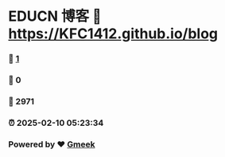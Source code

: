 # EDUCN 博客 :link: https://KFC1412.github.io/blog 
### :page_facing_up: [1](https://KFC1412.github.io/blog/tag.html) 
### :speech_balloon: 0 
### :hibiscus: 2971 
### :alarm_clock: 2025-02-10 05:23:34 
### Powered by :heart: [Gmeek](https://github.com/Meekdai/Gmeek)
